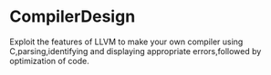 
# CompilerDesign

Exploit the features of LLVM to make your own compiler using C,parsing,identifying and displaying appropriate errors,followed by optimization of code.
